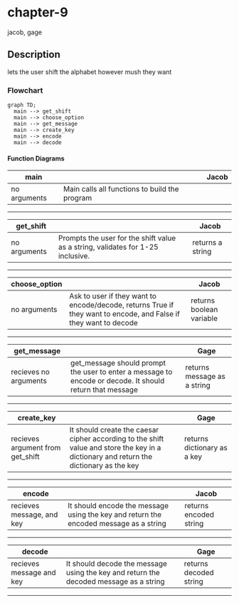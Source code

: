 # chapter-9
jacob, gage

##  Description
lets the user shift the alphabet however mush they want

###  Flowchart
```mermaid
graph TD;
  main --> get_shift
  main --> choose_option
  main --> get_message
  main --> create_key
  main --> encode
  main --> decode
```

#### Function Diagrams

|  main   |               |    Jacob  |
| ------------------ | ------------- | ------------ |
|  no arguments   | Main calls all functions to build the program  |           |  
***
|   get_shift  |               |    Jacob    |
| ------------------ | ------------- | ------------ |
| no arguments   |Prompts the user for the shift value as a string, validates for 1-25 inclusive.  |   returns a string           |

***
|   choose_option  |               |    Jacob    |
| ------------------ | ------------- | ------------ |
|  no arguments  |  Ask to user if they want to encode/decode, returns True if they want to encode, and False if they want to decode |    returns boolean variable       |

***
|  get_message   |               |   Gage     |
| ------------------ | ------------- | ------------ |
| recieves no arguments    | get_message should prompt the user to enter a message to encode or decode.  It should return that message  |         returns message as a string     |
***
|  create_key   |               |  Gage      |
| ------------------ | ------------- | ------------ |
| recieves argument from get_shift    |   It should create the caesar cipher according to the shift value and store the key in a dictionary and return the dictionary as the key |   returns dictionary as a key  |       
***
|   encode  |               |    Jacob    |
| ------------------ | ------------- | ------------ |
|  recieves message, and key   |  It should encode the message using the key and return the encoded message as a string  |  returns encoded string            |
***
|  decode   |               |     Gage   |
| ------------------ | ------------- | ------------ |
|     recieves message and key| It should decode the message using the key and return the decoded message as a string  |      returns decoded string        |
***
